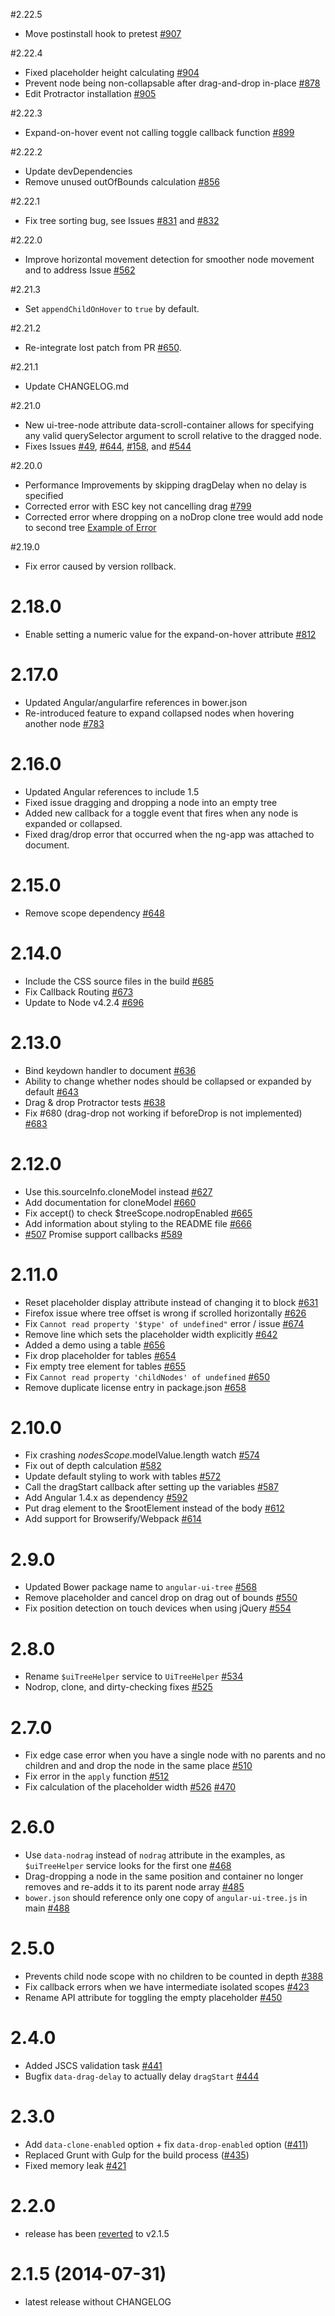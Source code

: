 #2.22.5

* Move postinstall hook to pretest [#907](https://github.com/angular-ui-tree/angular-ui-tree/issues/907)

#2.22.4

* Fixed placeholder height calculating [#904](https://github.com/angular-ui-tree/angular-ui-tree/issues/904)
* Prevent node being non-collapsable after drag-and-drop in-place [#878](https://github.com/angular-ui-tree/angular-ui-tree/issues/878)
* Edit Protractor installation [#905](https://github.com/angular-ui-tree/angular-ui-tree/issues/905)

#2.22.3

* Expand-on-hover event not calling toggle callback function [#899](https://github.com/angular-ui-tree/angular-ui-tree/issues/899)

#2.22.2

* Update devDependencies
* Remove unused outOfBounds calculation [#856](https://github.com/angular-ui-tree/angular-ui-tree/issues/856)

#2.22.1

* Fix tree sorting bug, see Issues [#831](https://github.com/angular-ui-tree/angular-ui-tree/issues/831) and [#832](https://github.com/angular-ui-tree/angular-ui-tree/issues/832)

#2.22.0

* Improve horizontal movement detection for smoother node movement and to address Issue [#562](https://github.com/angular-ui-tree/angular-ui-tree/issues/562)

#2.21.3

* Set `appendChildOnHover` to `true` by default.

#2.21.2

* Re-integrate lost patch from PR [#650](https://github.com/angular-ui-tree/angular-ui-tree/pull/650).

#2.21.1

* Update CHANGELOG.md

#2.21.0

* New ui-tree-node attribute data-scroll-container allows for specifying any valid querySelector argument to scroll relative to the dragged node.
* Fixes Issues [#49](https://github.com/angular-ui-tree/angular-ui-tree/issues/49), [#644](https://github.com/angular-ui-tree/angular-ui-tree/issues/644), [#158](https://github.com/angular-ui-tree/angular-ui-tree/issues/158), and [#544](https://github.com/angular-ui-tree/angular-ui-tree/issues/544)

#2.20.0

* Performance Improvements by skipping dragDelay when no delay is specified
* Corrected error with ESC key not cancelling drag [#799](https://github.com/angular-ui-tree/angular-ui-tree/issues/799)
* Corrected error where dropping on a noDrop clone tree would add node to second tree [Example of Error](http://gfycat.com/EverlastingCanineCleanerwrasse)

#2.19.0

* Fix error caused by version rollback.

# 2.18.0

* Enable setting a numeric value for the expand-on-hover attribute [#812](https://github.com/angular-ui-tree/angular-ui-tree/pull/812)

# 2.17.0

* Updated Angular/angularfire references in bower.json
* Re-introduced feature to expand collapsed nodes when hovering another node [#783](https://github.com/angular-ui-tree/angular-ui-tree/pull/783)

# 2.16.0

* Updated Angular references to include 1.5
* Fixed issue dragging and dropping a node into an empty tree
* Added new callback for a toggle event that fires when any node is expanded or collapsed.
* Fixed drag/drop error that occurred when the ng-app was attached to document.

# 2.15.0

* Remove scope dependency [#648](https://github.com/angular-ui-tree/angular-ui-tree/pull/648)

# 2.14.0

* Include the CSS source files in the build [#685](https://github.com/angular-ui-tree/angular-ui-tree/pull/685)
* Fix Callback Routing [#673](https://github.com/angular-ui-tree/angular-ui-tree/pull/673)
* Update to Node v4.2.4 [#696](https://github.com/angular-ui-tree/angular-ui-tree/pull/696)

# 2.13.0

* Bind keydown handler to document [#636](https://github.com/angular-ui-tree/angular-ui-tree/pull/636)
* Ability to change whether nodes should be collapsed or expanded by default [#643](https://github.com/angular-ui-tree/angular-ui-tree/pull/643)
* Drag & drop Protractor tests [#638](https://github.com/angular-ui-tree/angular-ui-tree/pull/638)
* Fix #680 (drag-drop not working if beforeDrop is not implemented) [#683](https://github.com/angular-ui-tree/angular-ui-tree/pull/683)

# 2.12.0

* Use this.sourceInfo.cloneModel instead [#627](https://github.com/angular-ui-tree/angular-ui-tree/issues/627)
* Add documentation for cloneModel [#660](https://github.com/angular-ui-tree/angular-ui-tree/issues/660)
* Fix accept() to check $treeScope.nodropEnabled [#665](https://github.com/angular-ui-tree/angular-ui-tree/issues/665)
* Add information about styling to the README file [#666](https://github.com/angular-ui-tree/angular-ui-tree/issues/666)
* [#507](https://github.com/angular-ui-tree/angular-ui-tree/issues/507) Promise support callbacks [#589](https://github.com/angular-ui-tree/angular-ui-tree/issues/589)

# 2.11.0

* Reset placeholder display attribute instead of changing it to block [#631](https://github.com/angular-ui-tree/angular-ui-tree/issues/631)
* Firefox issue where tree offset is wrong if scrolled horizontally [#626](https://github.com/angular-ui-tree/angular-ui-tree/issues/626)
* Fix `Cannot read property '$type' of undefined"` error / issue  [#674](https://github.com/angular-ui-tree/angular-ui-tree/issues/674)
* Remove line which sets the placeholder width explicitly  [#642](https://github.com/angular-ui-tree/angular-ui-tree/issues/642)
* Added a demo using a table [#656](https://github.com/angular-ui-tree/angular-ui-tree/issues/656)
* Fix drop placeholder for tables [#654](https://github.com/angular-ui-tree/angular-ui-tree/issues/654)
* Fix empty tree element for tables [#655](https://github.com/angular-ui-tree/angular-ui-tree/issues/655)
* Fix `Cannot read property 'childNodes' of undefined` [#650](https://github.com/angular-ui-tree/angular-ui-tree/issues/650)
* Remove duplicate license entry in package.json [#658](https://github.com/angular-ui-tree/angular-ui-tree/issues/658)

# 2.10.0

* Fix crashing $nodesScope.$modelValue.length watch [#574](https://github.com/angular-ui-tree/angular-ui-tree/issues/574)
* Fix out of depth calculation [#582](https://github.com/angular-ui-tree/angular-ui-tree/issues/582)
* Update default styling to work with tables [#572](https://github.com/angular-ui-tree/angular-ui-tree/issues/572)
* Call the dragStart callback after setting up the variables [#587](https://github.com/angular-ui-tree/angular-ui-tree/issues/587)
* Add Angular 1.4.x as dependency [#592](https://github.com/angular-ui-tree/angular-ui-tree/issues/592)
* Put drag element to the $rootElement instead of the body [#612](https://github.com/angular-ui-tree/angular-ui-tree/issues/612)
* Add support for Browserify/Webpack [#614](https://github.com/angular-ui-tree/angular-ui-tree/issues/614)

# 2.9.0

* Updated Bower package name to `angular-ui-tree` [#568](https://github.com/angular-ui-tree/angular-ui-tree/pull/568)
* Remove placeholder and cancel drop on drag out of bounds [#550](https://github.com/angular-ui-tree/angular-ui-tree/pull/550)
* Fix position detection on touch devices when using jQuery [#554](https://github.com/angular-ui-tree/angular-ui-tree/pull/554)

# 2.8.0

* Rename `$uiTreeHelper` service to `UiTreeHelper` [#534](https://github.com/angular-ui-tree/angular-ui-tree/pull/534)
* Nodrop, clone, and dirty-checking fixes [#525](https://github.com/angular-ui-tree/angular-ui-tree/pull/525)

# 2.7.0

* Fix edge case error when you have a single node with no parents and no children and and drop the node in the same place [#510](https://github.com/angular-ui-tree/angular-ui-tree/pull/510)
* Fix error in the `apply` function [#512](https://github.com/angular-ui-tree/angular-ui-tree/pull/512)
* Fix calculation of the placeholder width [#526](https://github.com/angular-ui-tree/angular-ui-tree/pull/526) [#470](https://github.com/angular-ui-tree/angular-ui-tree/pull/470)

# 2.6.0

* Use `data-nodrag` instead of `nodrag` attribute in the examples, as `$uiTreeHelper` service looks for the first one [#468](https://github.com/angular-ui-tree/angular-ui-tree/pull/468)
* Drag-dropping a node in the same position and container no longer removes and re-adds it to its parent node array [#485](https://github.com/angular-ui-tree/angular-ui-tree/pull/485)
* `bower.json` should reference only one copy of `angular-ui-tree.js` in main [#488](https://github.com/angular-ui-tree/angular-ui-tree/pull/488)

# 2.5.0

* Prevents child node scope with no children to be counted in depth [#388](https://github.com/angular-ui-tree/angular-ui-tree/pull/388)
* Fix callback errors when we have intermediate isolated scopes [#423](https://github.com/angular-ui-tree/angular-ui-tree/pull/423)
* Rename API attribute for toggling the empty placeholder [#450](https://github.com/angular-ui-tree/angular-ui-tree/pull/450)

# 2.4.0

* Added JSCS validation task [#441](https://github.com/angular-ui-tree/angular-ui-tree/pull/441)
* Bugfix `data-drag-delay` to actually delay `dragStart` [#444](https://github.com/angular-ui-tree/angular-ui-tree/pull/444)

# 2.3.0

* Add `data-clone-enabled` option + fix `data-drop-enabled` option ([#411](https://github.com/angular-ui-tree/angular-ui-tree/pull/411))
* Replaced Grunt with Gulp for the build process ([#435](https://github.com/angular-ui-tree/angular-ui-tree/pull/435))
* Fixed memory leak [#421](https://github.com/angular-ui-tree/angular-ui-tree/pull/421)

# 2.2.0

* release has been [reverted](https://github.com/angular-ui-tree/angular-ui-tree/commit/800dd0a43ce105d6301cd42038c1a28dbe3cd21e) to v2.1.5

# 2.1.5 (2014-07-31)

* latest release without CHANGELOG
